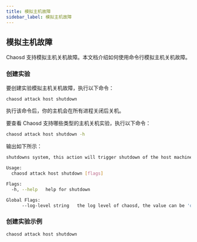 ```yaml
---
title: 模拟主机故障
sidebar_label: 模拟主机故障
---
```


## 模拟主机故障

Chaosd 支持模拟主机关机故障。本文档介绍如何使用命令行模拟主机关机故障。

### 创建实验

要创建实验模拟主机关机故障，执行以下命令：

```bash
chaosd attack host shutdown
```

执行该命令后，你的主机会在所有进程关闭后关机。

要查看 Chaosd 支持哪些类型的主机关机实验，执行以下命令：

```bash
chaosd attack host shutdown -h
```

输出如下所示：

```bash
shutdowns system, this action will trigger shutdown of the host machine

Usage:
  chaosd attack host shutdown [flags]

Flags:
  -h, --help   help for shutdown

Global Flags:
      --log-level string   the log level of chaosd, the value can be 'debug', 'info', 'warn' and 'error'
```

### 创建实验示例

```bash
chaosd attack host shutdown
```
